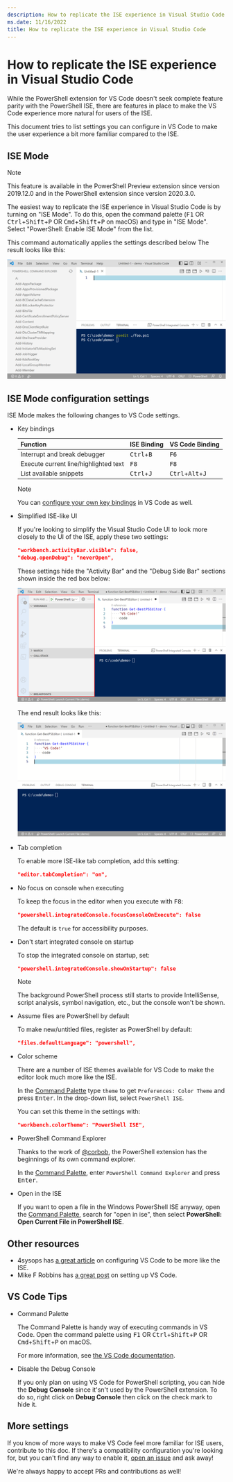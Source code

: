 ```yaml
---
description: How to replicate the ISE experience in Visual Studio Code
ms.date: 11/16/2022
title: How to replicate the ISE experience in Visual Studio Code
---
```


# How to replicate the ISE experience in Visual Studio Code

While the PowerShell extension for VS Code doesn't seek complete feature parity with the PowerShell
ISE, there are features in place to make the VS Code experience more natural for users of the ISE.

This document tries to list settings you can configure in VS Code to make the user experience a bit
more familiar compared to the ISE.

## ISE Mode

> [!NOTE]
> This feature is available in the PowerShell Preview extension since version 2019.12.0 and in the
> PowerShell extension since version 2020.3.0.

The easiest way to replicate the ISE experience in Visual Studio Code is by turning on "ISE Mode".
To do this, open the command palette (<kbd>F1</kbd> OR <kbd>Ctrl</kbd>+<kbd>Shift</kbd>+<kbd>P</kbd>
OR <kbd>Cmd</kbd>+<kbd>Shift</kbd>+<kbd>P</kbd> on macOS) and type in "ISE Mode". Select
"PowerShell: Enable ISE Mode" from the list.

This command automatically applies the settings described below The result looks like this:

![Visual Studio Code in ISE Mode][09]

## ISE Mode configuration settings

ISE Mode makes the following changes to VS Code settings.

- Key bindings

  |               Function                |         ISE Binding          |              VS Code Binding                |
  | ------------------------------------- | ---------------------------- | ------------------------------------------- |
  | Interrupt and break debugger          | <kbd>Ctrl</kbd>+<kbd>B</kbd> | <kbd>F6</kbd>                               |
  | Execute current line/highlighted text | <kbd>F8</kbd>                | <kbd>F8</kbd>                               |
  | List available snippets               | <kbd>Ctrl</kbd>+<kbd>J</kbd> | <kbd>Ctrl</kbd>+<kbd>Alt</kbd>+<kbd>J</kbd> |

  > [!NOTE]
  > You can [configure your own key bindings][09] in VS Code as well.

- Simplified ISE-like UI

  If you're looking to simplify the Visual Studio Code UI to look more closely to the UI of the ISE,
  apply these two settings:

  ```json
  "workbench.activityBar.visible": false,
  "debug.openDebug": "neverOpen",
  ```

  These settings hide the "Activity Bar" and the "Debug Side Bar" sections shown inside the red box
  below:

  ![Highlighted section includes Activity Bar and Debug Side Bar][07]

  The end result looks like this:

  ![Simplified view of VS Code][08]

- Tab completion

  To enable more ISE-like tab completion, add this setting:

  ```json
  "editor.tabCompletion": "on",
  ```

- No focus on console when executing

  To keep the focus in the editor when you execute with <kbd>F8</kbd>:

  ```json
  "powershell.integratedConsole.focusConsoleOnExecute": false
  ```

  The default is `true` for accessibility purposes.

- Don't start integrated console on startup

  To stop the integrated console on startup, set:

  ```json
  "powershell.integratedConsole.showOnStartup": false
  ```

  > [!NOTE]
  > The background PowerShell process still starts to provide IntelliSense, script analysis, symbol
  > navigation, etc., but the console won't be shown.

- Assume files are PowerShell by default

  To make new/untitled files, register as PowerShell by default:

  ```json
  "files.defaultLanguage": "powershell",
  ```

- Color scheme

  There are a number of ISE themes available for VS Code to make the editor look much more like the
  ISE.

  In the [Command Palette][01] type `theme` to get `Preferences: Color Theme` and press
  <kbd>Enter</kbd>. In the drop-down list, select `PowerShell ISE`.

  You can set this theme in the settings with:

  ```json
  "workbench.colorTheme": "PowerShell ISE",
  ```

- PowerShell Command Explorer

  Thanks to the work of [@corbob][04], the PowerShell extension has the beginnings of its own
  command explorer.

  In the [Command Palette][01], enter `PowerShell Command Explorer` and press <kbd>Enter</kbd>.

- Open in the ISE

  If you want to open a file in the Windows PowerShell ISE anyway, open the [Command Palette][01],
  search for "open in ise", then select **PowerShell: Open Current File in PowerShell ISE**.

## Other resources

- 4sysops has [a great article][02] on configuring VS Code to be more like the ISE.
- Mike F Robbins has [a great post][06] on setting up VS Code.

## VS Code Tips

- Command Palette

  The Command Palette is handy way of executing commands in VS Code. Open the command palette using
  <kbd>F1</kbd> OR <kbd>Ctrl</kbd>+<kbd>Shift</kbd>+<kbd>P</kbd> OR
  <kbd>Cmd</kbd>+<kbd>Shift</kbd>+<kbd>P</kbd> on macOS.

  For more information, see [the VS Code documentation][03].

- Disable the Debug Console

  If you only plan on using VS Code for PowerShell scripting, you can hide the **Debug Console**
  since it'sn't used by the PowerShell extension. To do so, right click on **Debug Console** then
  click on the check mark to hide it.

## More settings

If you know of more ways to make VS Code feel more familiar for ISE users, contribute to this doc.
If there's a compatibility configuration you're looking for, but you can't find any way to enable
it, [open an issue][05] and ask away!

We're always happy to accept PRs and contributions as well!

<!-- link references -->
[01]: #vs-code-tips
[02]: https://4sysops.com/archives/make-visual-studio-code-look-and-behave-like-powershell-ise/
[03]: https://code.visualstudio.com/docs/getstarted/userinterface#_command-palette
[04]: https://github.com/corbob
[05]: https://github.com/PowerShell/VSCode-powershell/issues/new/choose
[06]: https://mikefrobbins.com/2017/08/24/how-to-install-visual-studio-code-and-configure-it-as-a-replacement-for-the-powershell-ise/
[07]: media/How-To-Replicate-the-ISE-Experience-In-VSCode/1-highlighted-sidebar.png
[08]: media/How-To-Replicate-the-ISE-Experience-In-VSCode/2-simplified-ui.png
[09]: media/How-To-Replicate-the-ISE-Experience-In-VSCode/3-ise-mode.png

